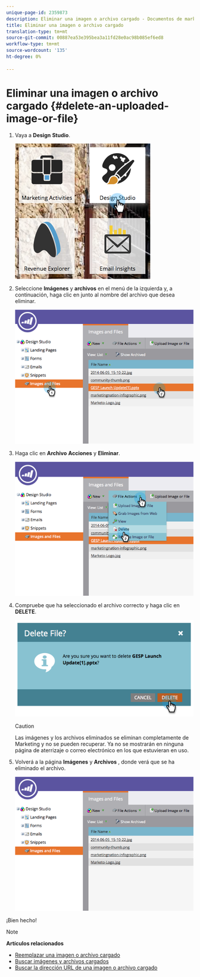 ```yaml
---
unique-page-id: 2359873
description: Eliminar una imagen o archivo cargado - Documentos de marketing - Documentación del producto
title: Eliminar una imagen o archivo cargado
translation-type: tm+mt
source-git-commit: 00887ea53e395bea3a11fd28e0ac98b085ef6ed8
workflow-type: tm+mt
source-wordcount: '135'
ht-degree: 0%

---
```



# Eliminar una imagen o archivo cargado {#delete-an-uploaded-image-or-file}

1. Vaya a **Design** **Studio**.

   ![](assets/designstudio-5.png)

1. Seleccione **Imágenes** y **archivos** en el menú de la izquierda y, a continuación, haga clic en junto al nombre del archivo que desea eliminar.

   ![](assets/image2014-9-16-11-3a18-3a15.png)

1. Haga clic en **Archivo** **Acciones** y **Eliminar**.

   ![](assets/image2014-9-16-11-3a18-3a22.png)

1. Compruebe que ha seleccionado el archivo correcto y haga clic en **DELETE**.

   ![](assets/image2014-9-16-11-3a18-3a30.png)

   >[!CAUTION]
   >
   >Las imágenes y los archivos eliminados se eliminan completamente de Marketing y no se pueden recuperar.  Ya no se mostrarán en ninguna página de aterrizaje o correo electrónico en los que estuvieran en uso.

1. Volverá a la página **Imágenes** y **Archivos** , donde verá que se ha eliminado el archivo.

   ![](assets/image2014-9-16-11-3a19-3a0.png)

¡Bien hecho!

>[!NOTE]
>
>**Artículos relacionados**
>
>* [Reemplazar una imagen o archivo cargado](replace-an-uploaded-image-or-file.md)
>* [Buscar imágenes y archivos cargados](search-uploaded-images-and-files.md)
>* [Buscar la dirección URL de una imagen o archivo cargado](find-the-url-of-an-uploaded-image-or-file.md)

>



